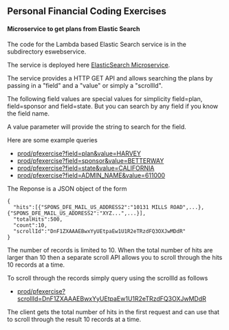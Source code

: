 ## Personal Financial Coding Exercises

#### Microservice to get plans from Elastic Search 

The code for the Lambda based Elastic Search service is in the subdirectory eswebservice.

The service is deployed here [ElasticSearch Microservice](https://3dz2sv9fk6.execute-api.us-west-1.amazonaws.com/prod/pfexercise).

The service provides a HTTP GET API and allows searching the plans by passing in a "field" and a "value" or simply a "scrollId".

The following field values are special values for simplicity field=plan, field=sponsor and field=state. But you can search by any field if you know the field name.

A value parameter will provide the string to search for the field.

Here are some example queries 
- [prod/pfexercise?field=plan&value=HARVEY](https://3dz2sv9fk6.execute-api.us-west-1.amazonaws.com/prod/pfexercise?field=plan&value=HARVEY)
- [prod/pfexercise?field=sponsor&value=BETTERWAY](https://3dz2sv9fk6.execute-api.us-west-1.amazonaws.com/prod/pfexercise?field=sponsor&value=BETTERWAY)
- [prod/pfexercise?field=state&value=CALIFORNIA](https://3dz2sv9fk6.execute-api.us-west-1.amazonaws.com/prod/pfexercise?field=state&value=CALIFORNIA)
- [prod/pfexercise?field=ADMIN_NAME&value=611000](https://3dz2sv9fk6.execute-api.us-west-1.amazonaws.com/prod/pfexercise?field=ADMIN_NAME&value=611000)

The Reponse is a JSON object of the form
```
{
  "hits":[{"SPONS_DFE_MAIL_US_ADDRESS2":"10131 MILLS ROAD",...}, {"SPONS_DFE_MAIL_US_ADDRESS2":"XYZ...",...}],
  "totalHits":500,
  "count":10,
  "scrollId":"DnF1ZXAAAEBwxYyUEtpaEw1U1R2eTRzdFQ3OXJwMDdR"
}
```
The number of records is limited to 10. When the total number of hits are larger than 10 then a separate scroll API allows you to scroll through the hits 10 records at a time.

To scroll through the records simply query using the scrollId as follows
- [prod/pfexercise?scrollId=DnF1ZXAAAEBwxYyUEtpaEw1U1R2eTRzdFQ3OXJwMDdR](https://3dz2sv9fk6.execute-api.us-west-1.amazonaws.com/prod/pfexercise?scrollId=DnF1ZXAAAEBwxYyUEtpaEw1U1R2eTRzdFQ3OXJwMDdR)

The client gets the total number of hits in the first request and can use that to scroll through the result 10 records at a time.
